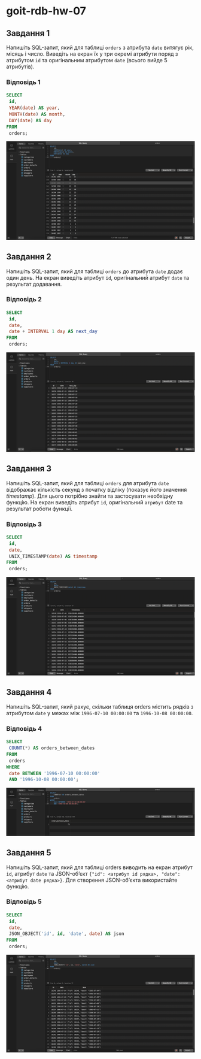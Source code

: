 # goit-rdb-hw-07

## Завдання 1

Напишіть SQL-запит, який для таблиці `orders` з атрибута `date` витягує рік, місяць і число. Виведіть на екран їх у три окремі атрибути поряд з атрибутом `id` та оригінальним атрибутом `date` (всього вийде 5 атрибутів).

### Відповідь 1

```sql
SELECT
 id,
 YEAR(date) AS year,
 MONTH(date) AS month,
 DAY(date) AS day
FROM
 orders;
```

![year, month, day](img/p1.png)

## Завдання 2

Напишіть SQL-запит, який для таблиці `orders` до атрибута `date` додає один день. На екран виведіть атрибут `id`, оригінальний атрибут `date` та результат додавання.

### Відповідь 2

```sql
SELECT
 id,
 date,
 date + INTERVAL 1 day AS next_day 
FROM
 orders;
```

![next_day](img/p2.png)

## Завдання 3

Напишіть SQL-запит, який для таблиці `orders` для атрибута `date` відображає кількість секунд з початку відліку (показує його значення *timestamp*). Для цього потрібно знайти та застосувати необхідну функцію. На екран виведіть атрибут `id`, оригінальний `атрибут` date та результат роботи функції.

### Відповідь 3

```sql
SELECT
 id,
 date,
 UNIX_TIMESTAMP(date) AS timestamp
FROM
 orders;
```

![timestamp](img/p3.png)

## Завдання 4

Напишіть SQL-запит, який рахує, скільки таблиця orders містить рядків з атрибутом `date` у межах між `1996-07-10 00:00:00` та `1996-10-08 00:00:00`.

### Відповідь 4

```sql
SELECT
 COUNT(*) AS orders_between_dates
FROM
 orders
WHERE
 date BETWEEN '1996-07-10 00:00:00'
 AND '1996-10-08 00:00:00';
```

![orders_between_dates](img/p4.png)

## Завдання 5

Напишіть SQL-запит, який для таблиці orders виводить на екран атрибут `id`, атрибут `date` та JSON-об’єкт `{"id": <атрибут id рядка>, "date": <атрибут date рядка>}`. Для створення JSON-об’єкта використайте функцію.

### Відповідь 5

```sql
SELECT
 id,
 date,
 JSON_OBJECT('id', id, 'date', date) AS json
FROM
 orders;
```

![json](img/p5.png)
